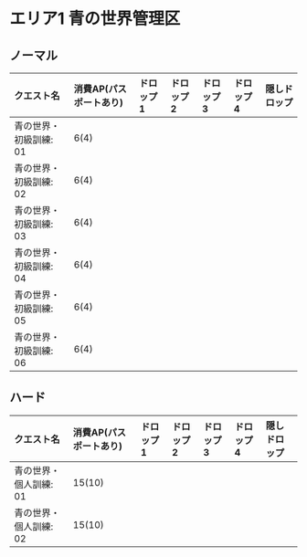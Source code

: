 # エリア1 青の世界管理区

## ノーマル

|クエスト名|消費AP(パスポートあり)|ドロップ1|ドロップ2|ドロップ3|ドロップ4|隠しドロップ|
|:--|:--|:--|:--|:--|:--|:--|
|青の世界・初級訓練: 01|6(4)||||||
|青の世界・初級訓練: 02|6(4)||||||
|青の世界・初級訓練: 03|6(4)||||||
|青の世界・初級訓練: 04|6(4)||||||
|青の世界・初級訓練: 05|6(4)||||||
|青の世界・初級訓練: 06|6(4)||||||

## ハード

|クエスト名|消費AP(パスポートあり)|ドロップ1|ドロップ2|ドロップ3|ドロップ4|隠しドロップ|
|:--|:--|:--|:--|:--|:--|:--|
|青の世界・個人訓練: 01|15(10)||||||
|青の世界・個人訓練: 02|15(10)||||||
